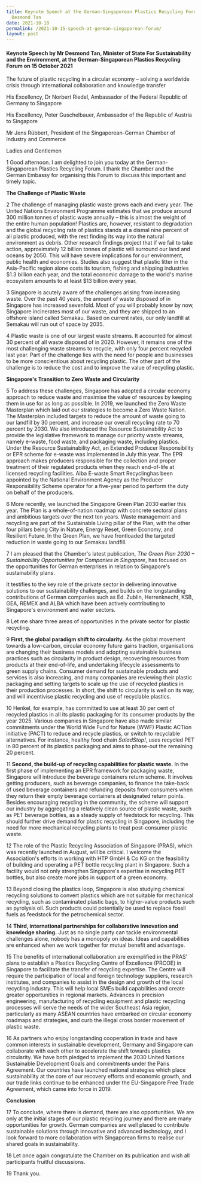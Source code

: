 ```yaml
---
title: Keynote Speech at the German-Singaporean Plastics Recycling Forum - Mr
  Desmond Tan
date: 2021-10-18
permalink: /2021-10-15-speech-at-german-singaporean-forum/
layout: post
---
```

#### Keynote Speech by Mr Desmond Tan, Minister of State For Sustainability and the Environment, at the German-Singaporean Plastics Recycling Forum on 15 October 2021

The future of plastic recycling in a circular economy – solving a worldwide crisis through international collaboration and knowledge transfer

His Excellency, Dr Norbert Riedel, Ambassador of the Federal Republic of Germany to Singapore

His Excellency, Peter Guschelbauer, Ambassador of the Republic of Austria to Singapore

Mr Jens Rübbert, President of the Singaporean-German Chamber of Industry and Commerce

Ladies and Gentlemen

1 Good afternoon. I am delighted to join you today at the German-Singaporean Plastics Recycling Forum. I thank the Chamber and the German Embassy for organising this Forum to discuss this important and timely topic.

**The Challenge of Plastic Waste**

2 The challenge of managing plastic waste grows each and every year. The United Nations Environment Programme estimates that we produce around 300 million tonnes of plastic waste annually – this is almost the weight of the entire human population! Plastics are, however, resistant to degradation and the global recycling rate of plastics stands at a dismal nine percent of all plastic produced, with the rest finding its way into the natural environment as debris. Other research findings project that if we fail to take action, approximately 12 billion tonnes of plastic will surround our land and oceans by 2050. This will have severe implications for our environment, public health and economies. Studies also suggest that plastic litter in the Asia-Pacific region alone costs its tourism, fishing and shipping industries $1.3 billion each year, and the total economic damage to the world&#39;s marine ecosystem amounts to at least $13 billion every year.

3 Singapore is acutely aware of the challenges arising from increasing waste. Over the past 40 years, the amount of waste disposed of in Singapore has increased sevenfold. Most of you will probably know by now, Singapore incinerates most of our waste, and they are shipped to an offshore island called Semakau. Based on current rates, our only landfill at Semakau will run out of space by 2035.

4 Plastic waste is one of our largest waste streams. It accounted for almost 30 percent of all waste disposed of in 2020. However, it remains one of the most challenging waste streams to recycle, with only four percent recycled last year. Part of the challenge lies with the need for people and businesses to be more conscientious about recycling plastic. The other part of the challenge is to reduce the cost and to improve the value of recycling plastic.

**Singapore&#39;s Transition to Zero Waste and Circularity**

5 To address these challenges, Singapore has adopted a circular economy approach to reduce waste and maximise the value of resources by keeping them in use for as long as possible. In 2019, we launched the Zero Waste Masterplan which laid out our strategies to become a Zero Waste Nation. The Masterplan included targets to reduce the amount of waste going to our landfill by 30 percent, and increase our overall recycling rate to 70 percent by 2030. We also introduced the Resource Sustainability Act to provide the legislative framework to manage our priority waste streams, namely e-waste, food waste, and packaging waste, including plastics. Under the Resource Sustainability Act, an Extended Producer Responsibility or EPR scheme for e-waste was implemented in July this year. The EPR approach makes producers responsible for the collection and proper treatment of their regulated products when they reach end-of-life at licensed recycling facilities. Alba E-waste Smart Recyclinghas been appointed by the National Environment Agency as the Producer Responsibility Scheme operator for a five-year period to perform the duty on behalf of the producers.

6 More recently, we launched the Singapore Green Plan 2030 earlier this year. The Plan is a whole-of-nation roadmap with concrete sectoral plans and ambitious targets over the next ten years. Waste management and recycling are part of the Sustainable Living pillar of the Plan, with the other four pillars being City in Nature, Energy Reset, Green Economy, and Resilient Future. In the Green Plan, we have frontloaded the targeted reduction in waste going to our Semakau landfill.

7 I am pleased that the Chamber&#39;s latest publication, _The Green Plan 2030 – Sustainability Opportunities for Companies in Singapore_, has focused on the opportunities for German enterprises in relation to Singapore&#39;s sustainability plans.

It testifies to the key role of the private sector in delivering innovative solutions to our sustainability challenges, and builds on the longstanding contributions of German companies such as Ed. Zublin, Herrenknecht, KSB, GEA, REMEX and ALBA which have been actively contributing to Singapore&#39;s environment and water sectors.

8 Let me share three areas of opportunities in the private sector for plastic recycling.

9 **First, the global paradigm shift to circularity.** As the global movement towards a low-carbon, circular economy future gains traction, organisations are changing their business models and adopting sustainable business practices such as circularity in product design, recovering resources from products at their end-of-life, and undertaking lifecycle assessments to green supply chains. Consumer demand for sustainable products and services is also increasing, and many companies are reviewing their plastic packaging and setting targets to scale up the use of recycled plastics in their production processes. In short, the shift to circularity is well on its way, and will incentivise plastic recycling and use of recyclable plastics.

10 Henkel, for example, has committed to use at least 30 per cent of recycled plastics in all its plastic packaging for its consumer products by the year 2025. Various companies in Singapore have also made similar commitments under the World Wide Fund for Nature (WWF) Plastic ACTion initiative (PACT) to reduce and recycle plastics, or switch to recyclable alternatives. For instance, healthy food chain _SaladStop!_, uses recycled PET in 80 percent of its plastics packaging and aims to phase-out the remaining 20 percent.

11 **Second, the build-up of recycling capabilities for plastic waste.** In the first phase of implementing an EPR framework for packaging waste, Singapore will introduce the beverage containers return scheme. It involves getting producers, such as beverage companies, to finance the take-back of used beverage containers and refunding deposits from consumers when they return their empty beverage containers at designated return points. Besides encouraging recycling in the community, the scheme will support our industry by aggregating a relatively clean source of plastic waste, such as PET beverage bottles, as a steady supply of feedstock for recycling. This should further drive demand for plastic recycling in Singapore, including the need for more mechanical recycling plants to treat post-consumer plastic waste.

12 The role of the Plastic Recycling Association of Singapore (PRAS), which was recently launched in August, will be critical. I welcome the Association&#39;s efforts in working with HTP GmbH &amp; Co KG on the feasibility of building and operating a PET bottle recycling plant in Singapore. Such a facility would not only strengthen Singapore&#39;s expertise in recycling PET bottles, but also create more jobs in support of a green economy.

13 Beyond closing the plastics loop, Singapore is also studying chemical recycling solutions to convert plastics which are not suitable for mechanical recycling, such as contaminated plastic bags, to higher-value products such as pyrolysis oil. Such products could potentially be used to replace fossil fuels as feedstock for the petrochemical sector.

14 **Third, international partnerships for collaborative innovation and knowledge sharing.** Just as no single party can tackle environmental challenges alone, nobody has a monopoly on ideas. Ideas and capabilities are enhanced when we work together for mutual benefit and advantage.

15 The benefits of international collaboration are exemplified in the PRAS&#39; plans to establish a Plastics Recycling Centre of Excellence (PRCOE) in Singapore to facilitate the transfer of recycling expertise. The Centre will require the participation of local and foreign technology suppliers, research institutes, and companies to assist in the design and growth of the local recycling industry. This will help local SMEs build capabilities and create greater opportunities in regional markets. Advances in precision engineering, manufacturing of recycling equipment and plastic recycling processes will serve the needs of the wider Southeast Asia region, particularly as many ASEAN countries have embarked on circular economy roadmaps and strategies, and curb the illegal cross border movement of plastic waste.

16 As partners who enjoy longstanding cooperation in trade and have common interests in sustainable development, Germany and Singapore can collaborate with each other to accelerate the shift towards plastics circularity. We have both pledged to implement the 2030 United Nations Sustainable Development Goals and commitments under the Paris Agreement. Our countries have launched national strategies which place sustainability at the core of our recovery efforts and economic growth, and our trade links continue to be enhanced under the EU-Singapore Free Trade Agreement, which came into force in 2019.

**Conclusion**

17 To conclude, where there is demand, there are also opportunities. We are only at the initial stages of our plastic recycling journey and there are many opportunities for growth. German companies are well placed to contribute sustainable solutions through innovative and advanced technology, and I look forward to more collaboration with Singaporean firms to realise our shared goals in sustainability.

18 Let once again congratulate the Chamber on its publication and wish all participants fruitful discussions.

19 Thank you.